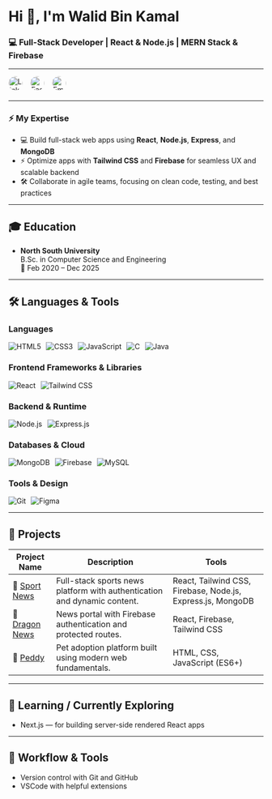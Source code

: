 # Hi 👋, I'm Walid Bin Kamal  
### 💻 Full-Stack Developer | React & Node.js | MERN Stack & Firebase  

---

<div style="display: flex; gap: 15px; flex-wrap: wrap; align-items: center; margin-bottom: 20px;">

  <a href="https://linkedin.com/in/walid-bin-kamal" target="_blank" rel="noopener noreferrer" title="LinkedIn" style="border-radius: 50%; overflow: hidden; display: inline-block;">
    <img src="https://img.shields.io/badge/-LinkedIn-0077B5?style=flat-square&logo=linkedin&logoColor=white" alt="LinkedIn" height="28" style="border-radius: 50%;" />
  </a>

  <a href="https://fb.com/walidbin.kamal.7" target="_blank" rel="noopener noreferrer" title="Facebook" style="border-radius: 50%; overflow: hidden; display: inline-block;">
    <img src="https://img.shields.io/badge/-Facebook-1877F2?style=flat-square&logo=facebook&logoColor=white" alt="Facebook" height="28" style="border-radius: 50%;" />
  </a>

  <a href="mailto:walidbin.kamal64@gmail.com" target="_blank" rel="noopener noreferrer" title="Email" style="border-radius: 50%; overflow: hidden; display: inline-block;">
    <img src="https://img.shields.io/badge/-Email-D14836?style=flat-square&logo=gmail&logoColor=white" alt="Email" height="28" style="border-radius: 50%;" />
  </a>

</div>

---

### ⚡ My Expertise
- 💻 Build full-stack web apps using **React**, **Node.js**, **Express**, and **MongoDB**  
- ⚡ Optimize apps with **Tailwind CSS** and **Firebase** for seamless UX and scalable backend  
- 🛠️ Collaborate in agile teams, focusing on clean code, testing, and best practices  

---

## 🎓 Education

- **North South University**  
  B.Sc. in Computer Science and Engineering  
  📅 Feb 2020 – Dec 2025  

---

## 🛠️ Languages & Tools

### Languages  
<div style="display: flex; gap: 10px; flex-wrap: wrap; align-items: center;">
  <img src="https://img.shields.io/badge/HTML5-E34F26?style=for-the-badge&logo=html5&logoColor=white" alt="HTML5" />
  <img src="https://img.shields.io/badge/CSS3-1572B6?style=for-the-badge&logo=css3&logoColor=white" alt="CSS3" />
  <img src="https://img.shields.io/badge/JavaScript-F7DF1E?style=for-the-badge&logo=javascript&logoColor=black" alt="JavaScript" />
  <img src="https://img.shields.io/badge/C-00599C?style=for-the-badge&logo=c&logoColor=white" alt="C" />
  <img src="https://img.shields.io/badge/Java-007396?style=for-the-badge&logo=java&logoColor=white" alt="Java" />
</div>

### Frontend Frameworks & Libraries  
<div style="display: flex; gap: 10px; flex-wrap: wrap; align-items: center;">
  <img src="https://img.shields.io/badge/React-20232A?style=for-the-badge&logo=react&logoColor=61DAFB" alt="React" />
  <img src="https://img.shields.io/badge/TailwindCSS-06B6D4?style=for-the-badge&logo=tailwindcss&logoColor=white" alt="Tailwind CSS" />
</div>

### Backend & Runtime  
<div style="display: flex; gap: 10px; flex-wrap: wrap; align-items: center;">
  <img src="https://img.shields.io/badge/Node.js-339933?style=for-the-badge&logo=nodedotjs&logoColor=white" alt="Node.js" />
  <img src="https://img.shields.io/badge/Express.js-000000?style=for-the-badge&logo=express&logoColor=white" alt="Express.js" />
</div>

### Databases & Cloud  
<div style="display: flex; gap: 10px; flex-wrap: wrap; align-items: center;">
  <img src="https://img.shields.io/badge/MongoDB-47A248?style=for-the-badge&logo=mongodb&logoColor=white" alt="MongoDB" />
  <img src="https://img.shields.io/badge/Firebase-FFCA28?style=for-the-badge&logo=firebase&logoColor=black" alt="Firebase" />
  <img src="https://img.shields.io/badge/MySQL-4479A1?style=for-the-badge&logo=mysql&logoColor=white" alt="MySQL" />
</div>

### Tools & Design  
<div style="display: flex; gap: 10px; flex-wrap: wrap; align-items: center;">
  <img src="https://img.shields.io/badge/Git-F05032?style=for-the-badge&logo=git&logoColor=white" alt="Git" />
  <img src="https://img.shields.io/badge/Figma-F24E1E?style=for-the-badge&logo=figma&logoColor=white" alt="Figma" />
</div>

---

## 📂 Projects

| Project Name                           | Description                                              | Tools                                                    |
|----------------------------------------|----------------------------------------------------------|----------------------------------------------------------|
| 🔗 [Sport News](https://github.com/WalidBinKamal/sport-news-client.git) | Full-stack sports news platform with authentication and dynamic content. | React, Tailwind CSS, Firebase, Node.js, Express.js, MongoDB |
| 🔗 [Dragon News](https://github.com/WalidBinKamal/dragon-news-auth.git) | News portal with Firebase authentication and protected routes. | React, Firebase, Tailwind CSS |
| 🔗 [Peddy](https://github.com/WalidBinKamal/peddy.git) | Pet adoption platform built using modern web fundamentals. | HTML, CSS, JavaScript (ES6+) |


---

## 🌱 Learning / Currently Exploring

- Next.js — for building server-side rendered React apps  

---

## 🧰 Workflow & Tools

- Version control with Git and GitHub  
- VSCode with helpful extensions  
